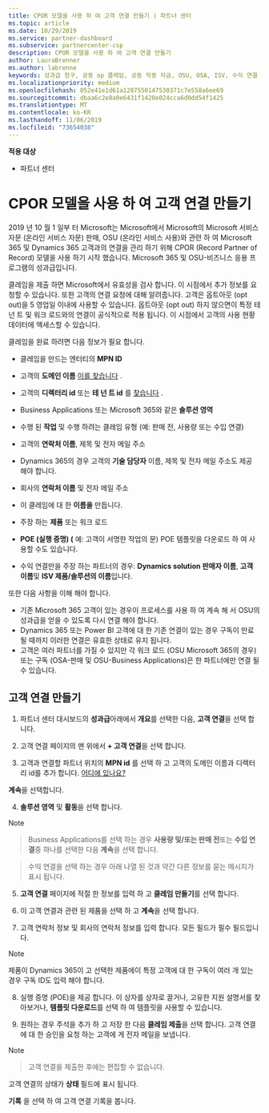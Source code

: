 ```yaml
---
title: CPOR 모델을 사용 하 여 고객 연결 만들기 | 파트너 센터
ms.topic: article
ms.date: 10/29/2019
ms.service: partner-dashboard
ms.subservice: partnercenter-csp
description: CPOR 모델을 사용 하 여 고객 연결 만들기
author: LauraBrenner
ms.author: labrenne
keywords: 성과급 청구, 공동 op 클레임, 공동 작동 자금, OSU, OSA, ISV, 수익 연결
ms.localizationpriority: medium
ms.openlocfilehash: 052e41e1d61a1287550147530371c7e558a6ee69
ms.sourcegitcommit: dbaa6c2e8a0e6431f1420e024cca6d0dd54f1425
ms.translationtype: MT
ms.contentlocale: ko-KR
ms.lasthandoff: 11/06/2019
ms.locfileid: "73654038"
---
```

**적용 대상**

-  파트너 센터

# <a name="create-a-customer-association-using-the-cpor-model"></a>CPOR 모델을 사용 하 여 고객 연결 만들기

2019 년 10 월 1 일부 터 Microsoft는 Microsoft에서 Microsoft의 Microsoft 서비스 자문 (온라인 서비스 자문) 판매, OSU (온라인 서비스 사용)와 관련 하 여 Microsoft 365 및 Dynamics 365 고객과의 연결을 관리 하기 위해 CPOR (Record Partner of Record) 모델을 사용 하기 시작 했습니다. Microsoft 365 및 OSU-비즈니스 응용 프로그램의 성과급입니다.

클레임을 제출 하면 Microsoft에서 유효성을 검사 합니다. 이 시점에서 추가 정보를 요청할 수 있습니다. 또한 고객의 연결 요청에 대해 알려줍니다. 고객은 옵트아웃 (opt out)을 5 영업일 이내에 사용할 수 있습니다. 옵트아웃 (opt out) 하지 않으면이 특정 테 넌 트 및 워크 로드와의 연결이 공식적으로 적용 됩니다. 이 시점에서 고객의 사용 현황 데이터에 액세스할 수 있습니다. 

클레임을 완료 하려면 다음 정보가 필요 합니다.

- 클레임을 만드는 엔터티의 **MPN ID**

- 고객의 **도메인 이름** [이를 찾습니다](https://docs.microsoft.com/partner-center/find-customer-domain-name) .

- 고객의 **디렉터리 id** 또는 **테 넌 트 id** 를 [찾습니다](https://docs.microsoft.com/partner-center/find-customer-domain-name) .

- Business Applications 또는 Microsoft 365와 같은 **솔루션 영역**

- 수행 된 **작업** 및 수행 하려는 클레임 유형 (예: 판매 전, 사용량 또는 수입 연결)

- 고객의 **연락처 이름**, 제목 및 전자 메일 주소

- Dynamics 365의 경우 고객의 **기술 담당자** 이름, 제목 및 전자 메일 주소도 제공 해야 합니다.

- 회사의 **연락처 이름** 및 전자 메일 주소

- 이 클레임에 대 한 **이름을** 만듭니다.

- 주장 하는 **제품** 또는 워크 로드

- **POE (실행 증명) (** 예: 고객이 서명한 작업의 문) POE 템플릿을 다운로드 하 여 사용할 수도 있습니다.

- 수익 연결만을 주장 하는 파트너의 경우: **Dynamics solution 판매자 이름**, **고객 이름**및 **ISV 제품/솔루션의 이름**입니다. 

또한 다음 사항을 이해 해야 합니다.
- 기존 Microsoft 365 고객이 있는 경우이 프로세스를 사용 하 여 계속 해 서 OSU의 성과급을 얻을 수 있도록 다시 연결 해야 합니다.
- Dynamics 365 또는 Power BI 고객에 대 한 기존 연결이 있는 경우 구독이 만료 될 때까지 이러한 연결은 유효한 상태로 유지 됩니다.
- 고객은 여러 파트너를 가질 수 있지만 각 워크 로드 (OSU Microsoft 365의 경우) 또는 구독 (OSA-판매 및 OSU-Business Applications)은 한 파트너에만 연결 될 수 있습니다.

## <a name="create-a-customer-association"></a>고객 연결 만들기
1.  파트너 센터 대시보드의 **성과급**아래에서 **개요**를 선택한 다음, **고객 연결**을 선택 합니다. 

2.  고객 연결 페이지의 맨 위에서 **+ 고객 연결**을 선택 합니다.

3.  고객과 연결할 파트너 위치의 **MPN id** 를 선택 하 고 고객의 도메인 이름과 디렉터리 id를 추가 합니다. [어디에 있나요?](https://docs.microsoft.com/partner-center/find-customer-domain-name)

**계속**을 선택합니다.

4.  **솔루션 영역** 및 **활동**을 선택 합니다. 

>[!Note]

>Business Applications를 선택 하는 경우 **사용량 및/또는 판매 전**또는 **수입 연결**중 하나를 선택한 다음 **계속**을 선택 합니다. 

>수익 연결을 선택 하는 경우 아래 나열 된 것과 약간 다른 정보를 묻는 메시지가 표시 됩니다. 

5.  **고객 연결** 페이지에 적절 한 정보를 입력 하 고 **클레임 만들기**를 선택 합니다.

6.  이 고객 연결과 관련 된 제품을 선택 하 고 **계속**을 선택 합니다.

7.  고객 연락처 정보 및 회사의 연락처 정보를 입력 합니다. 모든 필드가 필수 필드입니다. 

>[!Note]

제품이 Dynamics 365이 고 선택한 제품에이 특정 고객에 대 한 구독이 여러 개 있는 경우 구독 ID도 입력 해야 합니다.

8.  실행 증명 (POE)을 제공 합니다. 이 상자를 상자로 끌거나, 고유한 지원 설명서를 찾아보거나, **템플릿 다운로드**를 선택 하 여 템플릿을 사용할 수 있습니다. 

9.  원하는 경우 주석을 추가 하 고 저장 한 다음 **클레임 제출**을 선택 합니다. 고객 연결에 대 한 승인을 요청 하는 고객에 게 전자 메일을 보냅니다. 

>[!NOTE]

>고객 연결을 제출한 후에는 편집할 수 없습니다. 

고객 연결의 상태가 **상태** 필드에 표시 됩니다. 

**기록** 을 선택 하 여 고객 연결 기록을 봅니다.
